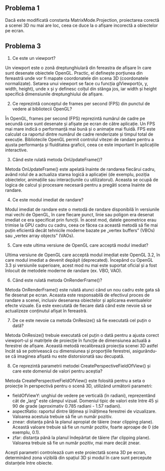 ## Problema 1
Dacă este modificată constanta MatrixMode.Projection, proiectarea corectă a scenei 3D nu mai are loc, ceea ce duce la o afișare incorectă a obiectelor pe ecran.

## Problema 3
1. Ce este un viewport?

Un viewport este o zonă dreptunghiulară din fereastra de afișare în care sunt desenate obiectele OpenGL. Practic, el definește porțiunea din fereastră unde vor fi mapate coordonatele din scena 3D (coordonatele normalizate). Setarea unui viewport se face cu funcția glViewport(x, y, width, height), unde x și y definesc colțul din stânga jos, iar width și height specifică dimensiunile dreptunghiului de afișare.

2. Ce reprezintă conceptul de frames per second (FPS) din punctul de vedere al bibliotecii OpenGL?

În OpenGL, frames per second (FPS) reprezintă numărul de cadre pe secundă care sunt desenate și afișate pe ecran de către aplicație. Un FPS mai mare indică o performanță mai bună și o animație mai fluidă. FPS este calculat ca raportul dintre numărul de cadre renderizate și timpul total de execuție. Bibliotecile OpenGL permit controlul vitezei de randare pentru a ajusta performanța și fluiditatea graficii, ceea ce este important în aplicațiile interactive.

3. Când este rulată metoda OnUpdateFrame()?

Metoda OnUpdateFrame() este apelată înainte de randarea fiecărui cadru, având rolul de a actualiza starea logică a aplicației (de exemplu, poziția obiectelor, animațiile sau interacțiunile cu utilizatorul). Aceasta se ocupă de logica de calcul și procesare necesară pentru a pregăti scena înainte de randare.

4. Ce este modul imediat de randare?

Modul imediat de randare este o metodă de randare disponibilă în versiunile mai vechi de OpenGL, în care fiecare punct, linie sau poligon era desenat imediat ce era specificat prin funcții. În acest mod, datele geometrice erau trimise la GPU cadru cu cadru, ceea ce făcea ca această metodă să fie mai puțin eficientă decât tehnicile moderne bazate pe „vertex buffers” (VBOs) sau „vertex array objects” (VAOs).

5. Care este ultima versiune de OpenGL care acceptă modul imediat?

Ultima versiune de OpenGL care acceptă modul imediat este OpenGL 3.2, în care modul imediat a devenit depășit (deprecated). Începând cu OpenGL 3.3 și versiunile superioare, acest mod nu mai este suportat oficial și a fost înlocuit de metodele moderne de randare (ex. VBO, VAO).

6. Când este rulată metoda OnRenderFrame()?

Metoda OnRenderFrame() este rulată atunci când un nou cadru este gata să fie desenat pe ecran. Aceasta este responsabilă de efectivul proces de randare a scenei, inclusiv desenarea obiectelor și aplicarea eventualelor efecte vizuale. Ea este executată de fiecare dată când este nevoie să se actualizeze conținutul afișat în fereastră.

7. De ce este nevoie ca metoda OnResize() să fie executată cel puțin o dată?

Metoda OnResize() trebuie executată cel puțin o dată pentru a ajusta corect viewport-ul și matrițele de proiecție în funcție de dimensiunea actuală a ferestrei de afișare. Această metodă recalibrează proiecția scenei 3D astfel încât să se potrivească cu dimensiunea și proporțiile ferestrei, asigurându-se că imaginea afișată nu este distorsionată sau decupată.

8. Ce reprezintă parametrii metodei CreatePerspectiveFieldOfView() și care este domeniul de valori pentru aceștia?

Metoda CreatePerspectiveFieldOfView() este folosită pentru a seta o proiecție în perspectivă pentru o scenă 3D, utilizând următorii parametri:

- fieldOfViewY: unghiul de vedere pe verticală (în radiani), reprezentând cât de „larg” este câmpul vizual. Domeniul tipic de valori este între 45 și 90 de grade (aproximativ 0.785 radiani - 1.57 radiani).
- aspectRatio: raportul dintre lățimea și înălțimea ferestrei de vizualizare. Valoarea acestuia trebuie să fie un număr pozitiv.
- znear: distanța până la planul apropiat de tăiere (near clipping plane). Această valoare trebuie să fie un număr pozitiv, foarte aproape de 0 (de exemplu, 0.1).
- zfar: distanța până la planul îndepărtat de tăiere (far clipping plane). Valoarea trebuie să fie un număr pozitiv, mai mare decât znear.

Acești parametri controlează cum este proiectată scena 3D pe ecran, determinând zona vizibilă din spațiul 3D și modul în care sunt percepute distanțele între obiecte.
